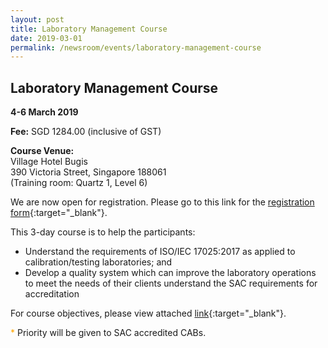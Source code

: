 ```yaml
---
layout: post
title: Laboratory Management Course
date: 2019-03-01
permalink: /newsroom/events/laboratory-management-course
---
```


## Laboratory Management Course
**4-6 March 2019**

**Fee:** SGD 1284.00 (inclusive of GST)
 
**Course Venue:**  
Village Hotel Bugis  
390 Victoria Street, Singapore 188061  
(Training room: Quartz 1, Level 6)
 
We are now open for registration.  Please go to this link for the [registration form](/files/events/Registration%20form%20(LM%20and%20IA-Mar%202019).docx){:target="_blank"}.
 
This 3-day course is to help the participants:
* Understand the requirements of ISO/IEC 17025:2017 as applied to calibration/testing laboratories; and  
* Develop a quality system which can improve the laboratory operations to meet the needs of their clients understand the SAC requirements for accreditation
 
For course objectives, please view attached [link](/files/events/Course%20Objectives-LM.pdf){:target="_blank"}.
 
<span style="color:orange">*</span> Priority will be given to SAC accredited CABs.
